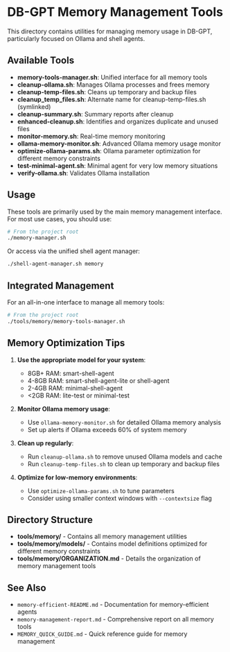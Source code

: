 # DB-GPT Memory Management Tools

This directory contains utilities for managing memory usage in DB-GPT, particularly focused on Ollama and shell agents.

## Available Tools

- **memory-tools-manager.sh**: Unified interface for all memory tools
- **cleanup-ollama.sh**: Manages Ollama processes and frees memory
- **cleanup-temp-files.sh**: Cleans up temporary and backup files
- **cleanup_temp_files.sh**: Alternate name for cleanup-temp-files.sh (symlinked)
- **cleanup-summary.sh**: Summary reports after cleanup
- **enhanced-cleanup.sh**: Identifies and organizes duplicate and unused files
- **monitor-memory.sh**: Real-time memory monitoring
- **ollama-memory-monitor.sh**: Advanced Ollama memory usage monitor
- **optimize-ollama-params.sh**: Ollama parameter optimization for different memory constraints
- **test-minimal-agent.sh**: Minimal agent for very low memory situations
- **verify-ollama.sh**: Validates Ollama installation

## Usage

These tools are primarily used by the main memory management interface. For most use cases, you should use:

```bash
# From the project root
./memory-manager.sh
```

Or access via the unified shell agent manager:

```bash
./shell-agent-manager.sh memory
```

## Integrated Management

For an all-in-one interface to manage all memory tools:

```bash
# From the project root
./tools/memory/memory-tools-manager.sh
```

## Memory Optimization Tips

1. **Use the appropriate model for your system**:
   - 8GB+ RAM: smart-shell-agent
   - 4-8GB RAM: smart-shell-agent-lite or shell-agent
   - 2-4GB RAM: minimal-shell-agent
   - <2GB RAM: lite-test or minimal-test

2. **Monitor Ollama memory usage**:
   - Use `ollama-memory-monitor.sh` for detailed Ollama memory analysis
   - Set up alerts if Ollama exceeds 60% of system memory

3. **Clean up regularly**:
   - Run `cleanup-ollama.sh` to remove unused Ollama models and cache
   - Run `cleanup-temp-files.sh` to clean up temporary and backup files

4. **Optimize for low-memory environments**:
   - Use `optimize-ollama-params.sh` to tune parameters
   - Consider using smaller context windows with `--contextsize` flag

## Directory Structure

- **tools/memory/** - Contains all memory management utilities
- **tools/memory/models/** - Contains model definitions optimized for different memory constraints
- **tools/memory/ORGANIZATION.md** - Details the organization of memory management tools

## See Also

- `memory-efficient-README.md` - Documentation for memory-efficient agents
- `memory-management-report.md` - Comprehensive report on all memory tools
- `MEMORY_QUICK_GUIDE.md` - Quick reference guide for memory management
